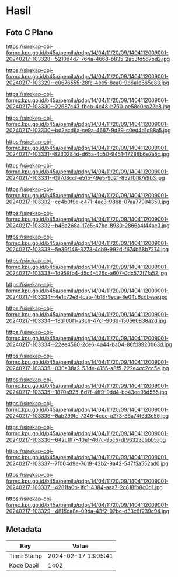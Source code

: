 # Hasil

## Foto C Plano

https://sirekap-obj-formc.kpu.go.id/b45a/pemilu/pdpr/14/04/11/20/09/1404112009001-20240217-103328--5210d4d7-764a-4668-b835-2a53fd5d7bd2.jpg

https://sirekap-obj-formc.kpu.go.id/b45a/pemilu/pdpr/14/04/11/20/09/1404112009001-20240217-103329--e0676555-28fe-4ee5-8ea0-9b6a1e665d83.jpg

https://sirekap-obj-formc.kpu.go.id/b45a/pemilu/pdpr/14/04/11/20/09/1404112009001-20240217-103330--22687c43-fbeb-4c48-b760-ae58c0ea22b8.jpg

https://sirekap-obj-formc.kpu.go.id/b45a/pemilu/pdpr/14/04/11/20/09/1404112009001-20240217-103330--bd2ecd6a-ce9a-4667-9d39-c0ed4d1c98a5.jpg

https://sirekap-obj-formc.kpu.go.id/b45a/pemilu/pdpr/14/04/11/20/09/1404112009001-20240217-103331--8230284d-d65a-4d50-9451-17286b6e7a5c.jpg

https://sirekap-obj-formc.kpu.go.id/b45a/pemilu/pdpr/14/04/11/20/09/1404112009001-20240217-103331--097d8ccf-e515-49e5-9d21-85210f87e9b3.jpg

https://sirekap-obj-formc.kpu.go.id/b45a/pemilu/pdpr/14/04/11/20/09/1404112009001-20240217-103332--cc4b0f9e-c471-4ac3-9868-07aa77994350.jpg

https://sirekap-obj-formc.kpu.go.id/b45a/pemilu/pdpr/14/04/11/20/09/1404112009001-20240217-103332--b46a268a-17e5-47be-8980-2866a4f44ac3.jpg

https://sirekap-obj-formc.kpu.go.id/b45a/pemilu/pdpr/14/04/11/20/09/1404112009001-20240217-103333--5e39f146-3273-4cb9-992d-f674b68b7274.jpg

https://sirekap-obj-formc.kpu.go.id/b45a/pemilu/pdpr/14/04/11/20/09/1404112009001-20240217-103333--1d959fb4-d5c4-426c-a607-0dc572f7fa52.jpg

https://sirekap-obj-formc.kpu.go.id/b45a/pemilu/pdpr/14/04/11/20/09/1404112009001-20240217-103334--4e1c72e8-fcab-4b18-9eca-8e04c6cdbeae.jpg

https://sirekap-obj-formc.kpu.go.id/b45a/pemilu/pdpr/14/04/11/20/09/1404112009001-20240217-103334--18d100f1-a3c6-47c1-903d-150560838a2d.jpg

https://sirekap-obj-formc.kpu.go.id/b45a/pemilu/pdpr/14/04/11/20/09/1404112009001-20240217-103334--22ee4560-2ce6-4a44-ba04-86fd3920b63d.jpg

https://sirekap-obj-formc.kpu.go.id/b45a/pemilu/pdpr/14/04/11/20/09/1404112009001-20240217-103335--030e38a2-53de-4155-a8f5-222e4cc2cc5e.jpg

https://sirekap-obj-formc.kpu.go.id/b45a/pemilu/pdpr/14/04/11/20/09/1404112009001-20240217-103335--1870a925-6d7f-4ff9-9dd4-bb43ee95d565.jpg

https://sirekap-obj-formc.kpu.go.id/b45a/pemilu/pdpr/14/04/11/20/09/1404112009001-20240217-103336--8ab299fe-7346-4edc-a273-86a74f6d3c56.jpg

https://sirekap-obj-formc.kpu.go.id/b45a/pemilu/pdpr/14/04/11/20/09/1404112009001-20240217-103336--642cfff7-40e1-467c-95c6-df96323cbbb5.jpg

https://sirekap-obj-formc.kpu.go.id/b45a/pemilu/pdpr/14/04/11/20/09/1404112009001-20240217-103337--7f004d9e-7019-42b2-9a42-547f5a552ad0.jpg

https://sirekap-obj-formc.kpu.go.id/b45a/pemilu/pdpr/14/04/11/20/09/1404112009001-20240217-103337--4281fa0b-1fc1-4384-aaa7-2c818fb8c0d1.jpg

https://sirekap-obj-formc.kpu.go.id/b45a/pemilu/pdpr/14/04/11/20/09/1404112009001-20240217-103329--4815da8a-09da-43f2-92bc-d33c6f239c94.jpg


## Metadata

| Key        | Value               |
| ---------- | ------------------- |
| Time Stamp | 2024-02-17 13:05:41 |
| Kode Dapil | 1402                |



